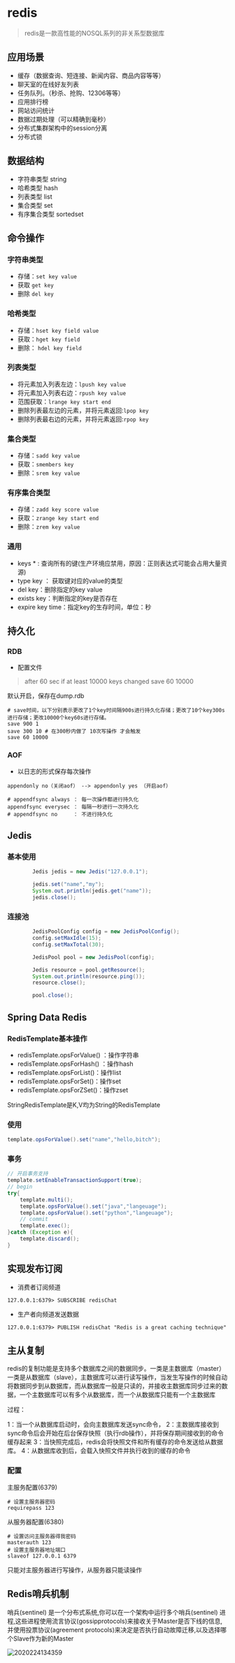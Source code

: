 # redis

> redis是一款高性能的NOSQL系列的非关系型数据库

## 应用场景

- 缓存（数据查询、短连接、新闻内容、商品内容等等）
- 聊天室的在线好友列表
- 任务队列。（秒杀、抢购、12306等等）
- 应用排行榜
- 网站访问统计
- 数据过期处理（可以精确到毫秒）
- 分布式集群架构中的session分离
- 分布式锁

## 数据结构

- 字符串类型 string
- 哈希类型 hash
- 列表类型 list
- 集合类型 set
- 有序集合类型 sortedset

## 命令操作

### 字符串类型

- 存储：`set key value`
- 获取 `get key`
- 删除 `del key`

### 哈希类型

- 存储：`hset key field value`
- 获取：`hget key field`
- 删除： `hdel key field`

### 列表类型

- 将元素加入列表左边：`lpush key value`
- 将元素加入列表右边：`rpush key value`
- 范围获取：`lrange key start end`
- 删除列表最左边的元素，并将元素返回:`lpop key`
- 删除列表最右边的元素，并将元素返回:`rpop key`

### 集合类型

- 存储：`sadd key value`
- 获取：`smembers key`
- 删除：`srem key value`

### 有序集合类型

- 存储：`zadd key score value`
- 获取：`zrange key start end`
- 删除：`zrem key value`

### 通用

- keys * : 查询所有的键(生产环境应禁用，原因：正则表达式可能会占用大量资源)
- type key ： 获取键对应的value的类型
- del key：删除指定的key value
- exists key：判断指定的key是否存在
- expire key time：指定key的生存时间，单位：秒

## 持久化

### RDB

- 配置文件

> after 60 sec if at least 10000 keys changed save 60 10000

默认开启，保存在dump.rdb

```shell
# save时间，以下分别表示更改了1个key时间隔900s进行持久化存储；更改了10个key300s进行存储；更改10000个key60s进行存储。
save 900 1
save 300 10 # 在300秒内做了 10次写操作 才会触发
save 60 10000
```

### AOF

- 以日志的形式保存每次操作

```
appendonly no（关闭aof） --> appendonly yes （开启aof）

# appendfsync always ： 每一次操作都进行持久化
appendfsync everysec ： 每隔一秒进行一次持久化
# appendfsync no     ： 不进行持久化
```

## Jedis

### 基本使用

```java
        Jedis jedis = new Jedis("127.0.0.1");

        jedis.set("name","my");
        System.out.println(jedis.get("name"));
        jedis.close();
```

### 连接池

```java
        JedisPoolConfig config = new JedisPoolConfig();
        config.setMaxIdle(15);
        config.setMaxTotal(30);

        JedisPool pool = new JedisPool(config);

        Jedis resource = pool.getResource();
        System.out.println(resource.ping());
        resource.close();

        pool.close();
```

## Spring Data Redis

### RedisTemplate基本操作

- redisTemplate.opsForValue() ：操作字符串
- redisTemplate.opsForHash() ：操作hash
- redisTemplate.opsForList()：操作list
- redisTemplate.opsForSet()：操作set
- redisTemplate.opsForZSet()：操作zset

StringRedisTemplate是K,V均为String的RedisTemplate

### 使用

```java
template.opsForValue().set("name","hello,bitch");
```

### 事务

```java
// 开启事务支持
template.setEnableTransactionSupport(true);
// begin
try{
    template.multi();
    template.opsForValue().set("java","langeuage");
    template.opsForValue().set("python","langeuage");
    // commit
    template.exec();    
}catch (Exception e){
    template.discard();
}
```

## 实现发布订阅

- 消费者订阅频道

```shell
127.0.0.1:6379> SUBSCRIBE redisChat
```

- 生产者向频道发送数据

```shell
127.0.0.1:6379> PUBLISH redisChat "Redis is a great caching technique"
```

## 主从复制

redis的复制功能是支持多个数据库之间的数据同步。一类是主数据库（master）一类是从数据库（slave），主数据库可以进行读写操作，当发生写操作的时候自动将数据同步到从数据库，而从数据库一般是只读的，并接收主数据库同步过来的数据，一个主数据库可以有多个从数据库，而一个从数据库只能有一个主数据库

过程：

1：当一个从数据库启动时，会向主数据库发送sync命令，
2：主数据库接收到sync命令后会开始在后台保存快照（执行rdb操作），并将保存期间接收到的命令缓存起来
3：当快照完成后，redis会将快照文件和所有缓存的命令发送给从数据库。
4：从数据库收到后，会载入快照文件并执行收到的缓存的命令

### 配置

主服务配置(6379)

```
# 设置主服务器密码
requirepass 123
```

从服务器配置(6380)

```
# 设置访问主服务器得我密码
masterauth 123
# 设置主服务器地址端口
slaveof 127.0.0.1 6379
```

只能对主服务器进行写操作，从服务器只能读操作

## Redis哨兵机制

哨兵(sentinel) 是一个分布式系统,你可以在一个架构中运行多个哨兵(sentinel) 进程,这些进程使用流言协议(gossipprotocols)来接收关于Master是否下线的信息,并使用投票协议(agreement protocols)来决定是否执行自动故障迁移,以及选择哪个Slave作为新的Master

![2020224134359](/assets/2020224134359.png)